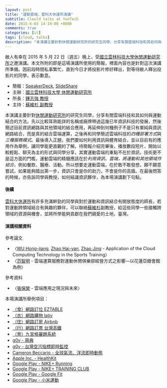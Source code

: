 ```yaml
---
layout: post
title: "運動雲端，雲科大休運所演講"
subtitle: Clould talks at YunTech
date: 2015-6-03 14:19:00 +0800
comments: true
categories: [it]
tags: [cloud, talks]
description: "本演講主要針對休閒運動研究所的研究生同學，分享有關雲端科技和其如何與運動結合的方法。先以比較耳熟能詳的名稱或廠牌帶過這幾已年資訊科技的發展，然後簡述目前資訊網路與其他領域的結合應用，再延伸到何種例子不是只有單純與資訊網路結合，而是真的結合雲端運算，之後再和同學簡述雲端科技的四種部署方式與三種服務模式。最後導入正題，我們要如何利用資訊與體育結合，並以目前有的應用作為舉例，讓同學能更直觀的了解。待簡報介紹完畢後，播放數段短片，開始以較輕鬆、聊天為主的形式與同學分享，其實運動雲端的重點不在於資訊，技術更不是這方面的門檻，運動雲端的精髓應該在於利用資訊、雲端，將運動和其他領域作結合，例如餐飲、醫療、活動。所以想要走運動雲端，在於敢不敢發想，願不願意嘗試，如果能夠踏出第一步，資訊只會是你的助力，不會是你的高牆。在最後問答的時候，亦告訴同學與教授，如何結識資訊夥伴，為本場演講劃下句點。"
---
```


敝人有幸在 2015 年 5 月 22 日（週五）晚上，受<u>國立雲林科技大學</u><u>休閒運動研究所</u>之邀演講。本文所附的即是這場演講所使用的簡報，裡面內容也是針對這次演講所準備。因前段時間私事繁忙，直到今日才將投影片修好釋出，對等待敝人釋出投影片的同學，表示歉意。

- 簡報：[SpeakerDeck][speakerdeck], [SlideShare][slideshare]
- 主辦：[<u>國立雲林科技大學</u> <u>休閒運動研究所</u>][ghl_yuntech]
- 所長：[<u>鍾志強</u> 教授][chungcc]
- 主持：[<u>蘇維杉</u> 副教授][suweisan]

<div style="width:400px;">
<script async class="speakerdeck-embed" data-id="907cca143ae74eef9b57e5914089bf66" data-ratio="1.33333333333333" src="//speakerdeck.com/assets/embed.js"></script>
</div>
<span/>

本演講主要針對<u>休閒運動研究所</u>的研究生同學，分享有關雲端科技和其如何與運動結合的方法。先以比較耳熟能詳的名稱或廠牌帶過這幾已年資訊科技的發展，然後簡述目前資訊網路與其他領域的結合應用，再延伸到何種例子不是只有單純與資訊網路結合，而是真的結合雲端運算，之後再和同學簡述雲端科技的<em>四種部署方式</em>與<em>三種服務模式</em>。最後導入正題，我們要如何利用資訊與體育結合，並以目前有的應用作為舉例，讓同學能更直觀的了解。待簡報介紹完畢後，播放數段短片，開始以較輕鬆、聊天為主的形式與同學分享，其實運動雲端的重點不在於資訊，技術更不是這方面的門檻，運動雲端的精髓應該在於<em>利用資訊、雲端，將運動和其他領域作結合</em>，例如餐飲、醫療、活動。所以想要走運動雲端，在於敢不敢發想，願不願意嘗試，如果能夠踏出第一步，資訊只會是你的助力，不會是你的高牆。在最後問答的時候，亦告訴同學與教授，如何結識資訊夥伴，為本場演講劃下句點。

<!-- more -->

#### 後續

<u>雲科大</u><u>休運所</u>有許多充滿幹勁的同學與對於運動和資訊結合有開放態度的師長，若對運動跨領域結合有興趣的夥伴，可以聯絡<u>蘇維杉</u>副教授，給這些同學一些接觸跨領域的資源與機會，並將所學能夠貢獻在我們親愛的土地，臺灣。

#### 演講相關資料

參考論文

- 〈<u>WU Hong-jiang</u>, <u>Zhao Hai-yan</u>, <u>Zhao Jing</u> - Application of the Cloud Computing Technology in the Sports Training〉
- 〈<u>范智明</u> - 雲端運算服務對運動休閒俱樂部經營方式之影響—以花蓮亞緻會館為例〉

參考資料

- 〈<u>張保榮</u> - 雲端應用之現況與未來〉

本場演講所舉例項目：

- [（食）網路訂位 EZTABLE](http://www.eztable.com/)
- [（衣）網路購物 lativ](http://www.lativ.com.tw/)
- [（住）網路訂房 Airbnb](https://www.airbnb.com.tw/)
- [（行）網路訂票 台灣高鐵](http://www.thsrc.com.tw/)
- [（育）九宮格審題系統](http://compiler.oolab.fntsr.tw/)
- [g0v - 萌典](https://www.moedict.tw/)
- [g0v - 台灣空污指標即時監控](http://env.g0v.tw/air/)
- [Cameron Beccario - 全球氣流、洋流即時動態](http://earth.nullschool.net/)
- [Apple Inc. - HealthKit](https://www.apple.com/tw/ios/whats-new/health/)
- [Google Play - NIKE+ Running](https://play.google.com/store/apps/details?id=com.nike.plusgps)
- [Google Play - NIKE+ TRAINING CLUB](https://play.google.com/store/apps/details?id=com.nike.ntc)
- [Google Play - Google Fit](https://play.google.com/store/apps/details?id=com.google.android.apps.fitness&hl=zh_TW)
- [Google Play - 小米運動](https://play.google.com/store/apps/details?id=com.xiaomi.hm.health&hl=zh_TW)


[speakerdeck]: https://speakerdeck.com/fntsrlike/yun-ke-da-xiu-yun-suo-du-shu-hui-jiang-zuo-yun-dong-yun-duan
[slideshare]: http://www.slideshare.net/ruoshiling/ss-48925329#
[ghl_yuntech]: http://www.ghl.yuntech.edu.tw/
[suweisan]: http://www.ghl.yuntech.edu.tw/author/suweisan/
[chungcc]: http://www.ghl.yuntech.edu.tw/author/chungcc/

